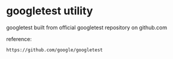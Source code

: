 # googletest utility

googletest built from official googletest repository on github.com


reference:

    https://github.com/google/googletest
